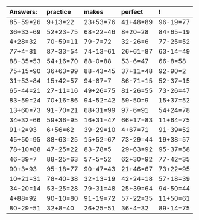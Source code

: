 | Answers: | practice | makes | perfect | ! |
| :--- | :--- | :--- | :--- | :--- |
| 85-59=26 | 9+13=22 | 23+53=76 | 41+48=89 | 96-19=77 | 
| 36+33=69 | 52+23=75 | 68-22=46 | 8+20=28 | 84-65=19 | 
| 4+28=32 | 70-59=11 | 79-7=72 | 32-26=6 | 77-25=52 | 
| 77+4=81 | 87-33=54 | 74-13=61 | 26+61=87 | 63-14=49 | 
| 88-35=53 | 54+16=70 | 88-0=88 | 53-6=47 | 66-8=58 | 
| 75+15=90 | 36+63=99 | 88-43=45 | 37+11=48 | 92-90=2 | 
| 31+53=84 | 15+42=57 | 94-87=7 | 86-71=15 | 52-37=15 | 
| 65-44=21 | 27-11=16 | 49+26=75 | 81-26=55 | 73-26=47 | 
| 83-59=24 | 70+16=86 | 94-52=42 | 59-50=9 | 15+37=52 | 
| 13+60=73 | 91-70=21 | 68+31=99 | 97-6=91 | 54+24=78 | 
| 34+32=66 | 59+36=95 | 16+31=47 | 66+17=83 | 11+64=75 | 
| 91+2=93 | 6+56=62 | 39-29=10 | 4+67=71 | 91-39=52 | 
| 45+50=95 | 88-63=25 | 15+52=67 | 73-29=44 | 19+38=57 | 
| 78+10=88 | 47-25=22 | 83-78=5 | 29+63=92 | 95-37=58 | 
| 46-39=7 | 88-25=63 | 57-5=52 | 62+30=92 | 77-42=35 | 
| 90+3=93 | 95-18=77 | 90-47=43 | 21+46=67 | 73+22=95 | 
| 10+21=31 | 78-40=38 | 32-13=19 | 42-24=18 | 57-18=39 | 
| 34-20=14 | 53-25=28 | 79-31=48 | 25+39=64 | 94-50=44 | 
| 4+88=92 | 90-10=80 | 91-19=72 | 57-22=35 | 11+50=61 | 
| 80-29=51 | 32+8=40 | 26+25=51 | 36-4=32 | 89-14=75 | 
